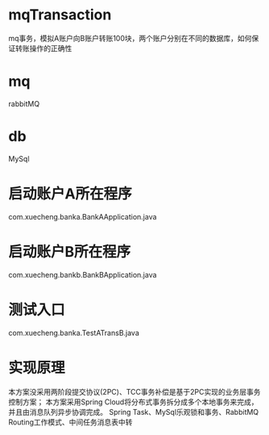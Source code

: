 # mqTransaction
mq事务，模拟A账户向B账户转账100块，两个账户分别在不同的数据库，如何保证转账操作的正确性
# mq
rabbitMQ
# db
MySql
# 启动账户A所在程序
com.xuecheng.banka.BankAApplication.java
# 启动账户B所在程序
com.xuecheng.bankb.BankBApplication.java
# 测试入口
com.xuecheng.banka.TestATransB.java
# 实现原理
本方案没采用两阶段提交协议(2PC)、TCC事务补偿是基于2PC实现的业务层事务控制方案；
本方案采用Spring Cloud将分布式事务拆分成多个本地事务来完成，并且由消息队列异步协调完成。
Spring Task、MySql乐观锁和事务、RabbitMQ Routing工作模式、中间任务消息表中转

